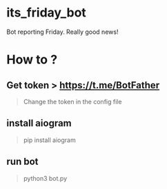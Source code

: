 # its_friday_bot
Bot reporting Friday. Really good news!

# How to ?
## Get token > https://t.me/BotFather
> Change the token in the config file
## install aiogram
> pip install aiogram 
## run bot
> python3 bot.py

